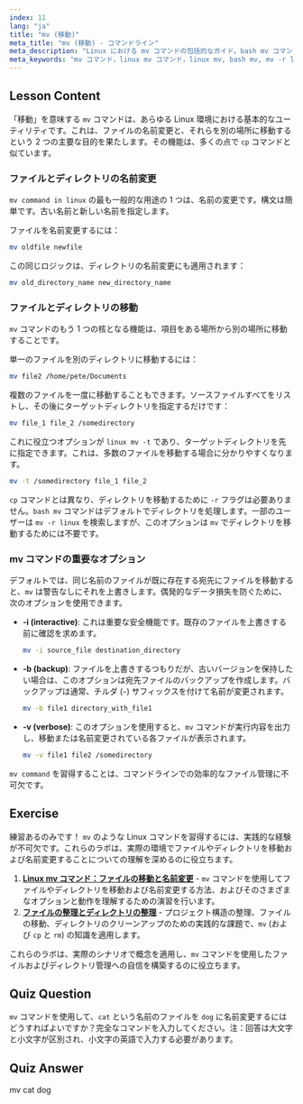 ```yaml
---
index: 11
lang: "ja"
title: "mv (移動)"
meta_title: "mv (移動) - コマンドライン"
meta_description: "Linux における mv コマンドの包括的なガイド。bash mv コマンドを使用してファイルやディレクトリを移動・名前変更する方法、linux mv -t のようなオプションの使用方法、意図しない上書きの防止方法を学びます。"
meta_keywords: "mv コマンド，linux mv コマンド，linux mv, bash mv, mv -r linux, linux mv -t, ファイル移動，ファイル名変更，linux コマンドライン"
---
```


## Lesson Content

「移動」を意味する `mv` コマンドは、あらゆる Linux 環境における基本的なユーティリティです。これは、ファイルの名前変更と、それらを別の場所に移動するという 2 つの主要な目的を果たします。その機能は、多くの点で `cp` コマンドと似ています。

### ファイルとディレクトリの名前変更

`mv command in linux` の最も一般的な用途の 1 つは、名前の変更です。構文は簡単です。古い名前と新しい名前を指定します。

ファイルを名前変更するには：

```bash
mv oldfile newfile
```

この同じロジックは、ディレクトリの名前変更にも適用されます：

```bash
mv old_directory_name new_directory_name
```

### ファイルとディレクトリの移動

`mv` コマンドのもう 1 つの核となる機能は、項目をある場所から別の場所に移動することです。

単一のファイルを別のディレクトリに移動するには：

```bash
mv file2 /home/pete/Documents
```

複数のファイルを一度に移動することもできます。ソースファイルすべてをリストし、その後にターゲットディレクトリを指定するだけです：

```bash
mv file_1 file_2 /somedirectory
```

これに役立つオプションが `linux mv -t` であり、ターゲットディレクトリを先に指定できます。これは、多数のファイルを移動する場合に分かりやすくなります。

```bash
mv -t /somedirectory file_1 file_2
```

`cp` コマンドとは異なり、ディレクトリを移動するために `-r` フラグは必要ありません。`bash mv` コマンドはデフォルトでディレクトリを処理します。一部のユーザーは `mv -r linux` を検索しますが、このオプションは `mv` でディレクトリを移動するためには不要です。

### mv コマンドの重要なオプション

デフォルトでは、同じ名前のファイルが既に存在する宛先にファイルを移動すると、`mv` は警告なしにそれを上書きします。偶発的なデータ損失を防ぐために、次のオプションを使用できます。

- **-i (interactive)**: これは重要な安全機能です。既存のファイルを上書きする前に確認を求めます。

  ```bash
  mv -i source_file destination_directory
  ```

- **-b (backup)**: ファイルを上書きするつもりだが、古いバージョンを保持したい場合は、このオプションは宛先ファイルのバックアップを作成します。バックアップは通常、チルダ (`~`) サフィックスを付けて名前が変更されます。

  ```bash
  mv -b file1 directory_with_file1
  ```

- **-v (verbose)**: このオプションを使用すると、`mv` コマンドが実行内容を出力し、移動または名前変更されている各ファイルが表示されます。

  ```bash
  mv -v file1 file2 /somedirectory
  ```

`mv command` を習得することは、コマンドラインでの効率的なファイル管理に不可欠です。

## Exercise

練習あるのみです！ `mv` のような Linux コマンドを習得するには、実践的な経験が不可欠です。これらのラボは、実際の環境でファイルやディレクトリを移動および名前変更することについての理解を深めるのに役立ちます。

1.  **[Linux mv コマンド：ファイルの移動と名前変更](https://labex.io/ja/labs/linux-linux-mv-command-file-moving-and-renaming-209743)** - `mv` コマンドを使用してファイルやディレクトリを移動および名前変更する方法、およびそのさまざまなオプションと動作を理解するための演習を行います。
2.  **[ファイルの整理とディレクトリの整理](https://labex.io/ja/labs/linux-organizing-files-and-directories-387877)** - プロジェクト構造の整理、ファイルの移動、ディレクトリのクリーンアップのための実践的な課題で、`mv` (および `cp` と `rm`) の知識を適用します。

これらのラボは、実際のシナリオで概念を適用し、`mv` コマンドを使用したファイルおよびディレクトリ管理への自信を構築するのに役立ちます。

## Quiz Question

`mv` コマンドを使用して、`cat` という名前のファイルを `dog` に名前変更するにはどうすればよいですか？完全なコマンドを入力してください。注：回答は大文字と小文字が区別され、小文字の英語で入力する必要があります。

## Quiz Answer

mv cat dog
